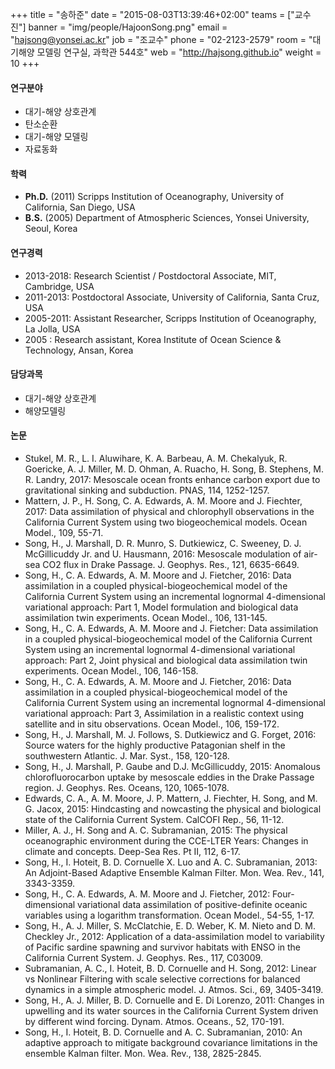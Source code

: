 +++
title = "송하준"
date = "2015-08-03T13:39:46+02:00"
teams = ["교수진"]
banner = "img/people/HajoonSong.png"
email = "hajsong@yonsei.ac.kr"
job = "조교수"
phone = "02-2123-2579"
room = "대기해양 모델링 연구실, 과학관 544호"
web = "http://hajsong.github.io"
weight = 10
+++

#### 연구분야
+ 대기-해양 상호관계
+ 탄소순환
+ 대기-해양 모델링
+ 자료동화

#### 학력
+ **Ph.D.** (2011) Scripps Institution of Oceanography, University of California, San Diego, USA
+ **B.S.** (2005) Department of Atmospheric Sciences, Yonsei University, Seoul, Korea

#### 연구경력
+ 2013-2018: Research Scientist / Postdoctoral Associate, MIT, Cambridge, USA
+ 2011-2013: Postdoctoral Associate, University of California, Santa Cruz, USA
+ 2005-2011: Assistant Researcher, Scripps Institution of Oceanography, La Jolla, USA
+ 2005 : Research assistant, Korea Institute of Ocean Science & Technology, Ansan, Korea

#### 담당과목
+ 대기-해양 상호관계
+ 해양모델링

#### 논문
+ Stukel, M. R., L. I. Aluwihare, K. A. Barbeau, A. M. Chekalyuk, R. Goericke, A. J. Miller, M. D. Ohman, A. Ruacho, H. Song, B. Stephens, M. R. Landry, 2017: Mesoscale ocean fronts enhance carbon export due to gravitational sinking and subduction. PNAS, 114, 1252-1257.
+ Mattern, J. P., H. Song, C. A. Edwards, A. M. Moore and J. Fiechter, 2017: Data assimilation of physical and chlorophyll observations in the California Current System using two biogeochemical models. Ocean Model., 109, 55-71.
+ Song, H., J. Marshall, D. R. Munro, S. Dutkiewicz, C. Sweeney, D. J. McGillicuddy Jr. and U. Hausmann, 2016: Mesoscale modulation of air-sea CO2 flux in Drake Passage. J. Geophys. Res., 121, 6635-6649.
+ Song, H., C. A. Edwards, A. M. Moore and J. Fietcher, 2016: Data assimilation in a coupled physical-biogeochemical model of the California Current System using an incremental lognormal 4-dimensional variational approach: Part 1, Model formulation and biological data assimilation twin experiments. Ocean Model., 106, 131-145.
+ Song, H., C. A. Edwards, A. M. Moore and J. Fietcher: Data assimilation in a coupled physical-biogeochemical model of the California Current System using an incremental lognormal 4-dimensional variational approach: Part 2, Joint physical and biological data assimilation twin experiments. Ocean Model., 106, 146-158.
+ Song, H., C. A. Edwards, A. M. Moore and J. Fietcher, 2016: Data assimilation in a coupled physical-biogeochemical model of the California Current System using an incremental lognormal 4-dimensional variational approach: Part 3, Assimilation in a realistic context using satellite and in situ observations. Ocean Model., 106, 159-172.
+ Song, H., J. Marshall, M. J. Follows, S. Dutkiewicz and G. Forget, 2016: Source waters for the highly productive Patagonian shelf in the southwestern Atlantic. J. Mar. Syst., 158, 120-128.
+ Song, H., J. Marshall, P. Gaube and D.J. McGillicuddy, 2015: Anomalous chlorofluorocarbon uptake by mesoscale eddies in the Drake Passage region. J. Geophys. Res. Oceans, 120, 1065-1078.
+ Edwards, C. A., A. M. Moore, J. P. Mattern, J. Fiechter, H. Song, and M. G. Jacox, 2015: Hindcasting and nowcasting the physical and biological state of the California Current System. CalCOFI Rep., 56, 11-12.
+ Miller, A. J., H. Song and A. C. Subramanian, 2015: The physical oceanographic environment during the CCE-LTER Years: Changes in climate and concepts. Deep-Sea Res. Pt II, 112, 6-17.
+ Song, H., I. Hoteit, B. D. Cornuelle X. Luo and A. C. Subramanian, 2013: An Adjoint-Based Adaptive Ensemble Kalman Filter. Mon. Wea. Rev., 141, 3343-3359.
+ Song, H., C. A. Edwards, A. M. Moore and J. Fietcher, 2012: Four-dimensional variational data assimilation of positive-definite oceanic variables using a logarithm transformation. Ocean Model., 54-55, 1-17.
+ Song, H., A. J. Miller, S. McClatchie, E. D. Weber, K. M. Nieto and D. M. Checkley Jr., 2012: Application of a data-assimilation model to variability of Pacific sardine spawning and survivor habitats with ENSO in the California Current System. J. Geophys. Res., 117, C03009.
+ Subramanian, A. C., I. Hoteit, B. D. Cornuelle and H. Song, 2012: Linear vs Nonlinear Filtering with scale selective corrections for balanced dynamics in a simple atmospheric model. J. Atmos. Sci., 69, 3405-3419.
+ Song, H., A. J. Miller, B. D. Cornuelle and E. Di Lorenzo, 2011: Changes in upwelling and its water sources in the California Current System driven by different wind forcing. Dynam. Atmos. Oceans., 52, 170-191.
+ Song, H., I. Hoteit, B. D. Cornuelle and A. C. Subramanian, 2010: An adaptive approach to mitigate background covariance limitations in the ensemble Kalman filter. Mon. Wea. Rev., 138, 2825-2845.
